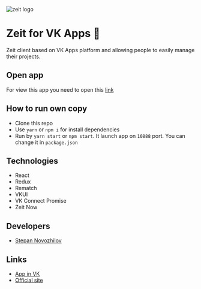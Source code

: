 ![zeit logo](https://assets.zeit.co/image/upload/front/assets/design/white-full-logo.png)
# Zeit for VK Apps 📱
Zeit client based on VK Apps platform and allowing people to easily manage their projects.

## Open app
For view this app you need to open this [link](https://vk.com/app7002197)


## How to run own copy
*   Clone this repo
*   Use `yarn` or `npm i` for install dependencies
*   Run by `yarn start` or `npm start`. It launch app on `10888` port. You can change it in `package.json`

## Technologies
*   React
*   Redux
*   Rematch
*   VKUI
*   VK Connect Promise
*   Zeit Now

## Developers
*   [Stepan Novozhilov](https://vk.me/hit2hat)

## Links
*   [App in VK](https://vk.com/app7002197)
*   [Official site](https://zeit.co)
